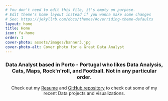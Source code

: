 ```yaml
---
# You don't need to edit this file, it's empty on purpose.
# Edit theme's home layout instead if you wanna make some changes
# See: https://jekyllrb.com/docs/themes/#overriding-theme-defaults
layout: home
title: Home
icon: fa-home
order: 1
cover-photo: assets/images/banner3.jpg
cover-photo-alt: Cover photo for a Great Data Analyst
---
```

<header>
  <h3 class="alt"><strong>Data Analyst based in Porto - Portugal who likes Data Analysis, Cats, Maps, Rock'n'roll, and Football. Not in any particular order.</strong></h3> 
  <p>Check out my <a href="/assets/resume.pdf">Resume</a> and <a href="https://github.com/rafabelokurows/">GitHub repository</a> to check out some of my recent Data projects and visualizations.</p>
</header>

